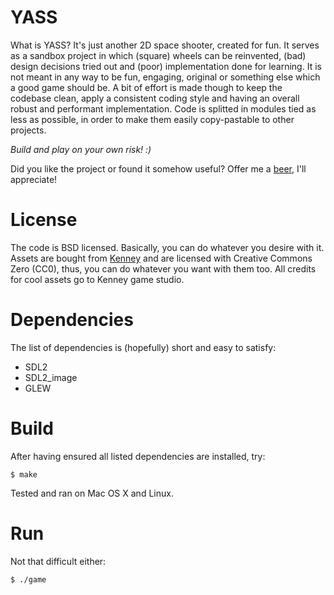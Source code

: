 YASS
====

What is YASS? It's just another 2D space shooter, created for fun. It serves as
a sandbox project in which (square) wheels can be reinvented, (bad) design
decisions tried out and (poor) implementation done for learning. It is not meant
in any way to be fun, engaging, original or something else which a good game
should be. A bit of effort is made though to keep the codebase clean, apply a
consistent coding style and having an overall robust and performant
implementation. Code is splitted in modules tied as less as possible, in order
to make them easily copy-pastable to other projects.

*Build and play on your own risk! :)*

Did you like the project or found it somehow useful? Offer me a
[beer](http://paypal.me/voidexp/5), I'll appreciate!

# License
The code is BSD licensed. Basically, you can do whatever you desire with it.
Assets are bought from [Kenney](http://www.kenney.nl) and are licensed with
Creative Commons Zero (CC0), thus, you can do whatever you want with them too.
All credits for cool assets go to Kenney game studio.

# Dependencies

The list of dependencies is (hopefully) short and easy to satisfy:

 * SDL2
 * SDL2_image
 * GLEW

# Build

After having ensured all listed dependencies are installed, try:

    $ make

Tested and ran on Mac OS X and Linux.

# Run

Not that difficult either:

    $ ./game
